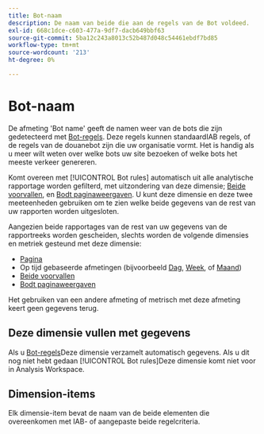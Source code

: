```yaml
---
title: Bot-naam
description: De naam van beide die aan de regels van de Bot voldeed.
exl-id: 668c1dce-c603-477a-9df7-dacb649bbf63
source-git-commit: 5ba12c243a8013c52b487d048c54461ebdf7bd85
workflow-type: tm+mt
source-wordcount: '213'
ht-degree: 0%

---
```


# Bot-naam

De afmeting &#39;Bot name&#39; geeft de namen weer van de bots die zijn gedetecteerd met [Bot-regels](/help/admin/admin/c-manage-report-suites/c-edit-report-suites/general/bot-removal/bot-rules.md). Deze regels kunnen standaardIAB regels, of de regels van de douanebot zijn die uw organisatie vormt. Het is handig als u meer wilt weten over welke bots uw site bezoeken of welke bots het meeste verkeer genereren.

Komt overeen met [!UICONTROL Bot rules] automatisch uit alle analytische rapportage worden gefilterd, met uitzondering van deze dimensie; [Beide voorvallen](../metrics/bot-occurrences.md), en [Bodt paginaweergaven](../metrics/bot-page-views.md). U kunt deze dimensie en deze twee meeteenheden gebruiken om te zien welke beide gegevens van de rest van uw rapporten worden uitgesloten.

Aangezien beide rapportages van de rest van uw gegevens van de rapportreeks worden gescheiden, slechts worden de volgende dimensies en metriek gesteund met deze dimensie:

* [Pagina](page.md)
* Op tijd gebaseerde afmetingen (bijvoorbeeld [Dag](day.md), [Week](week.md), of [Maand](month.md))
* [Beide voorvallen](../metrics/bot-occurrences.md)
* [Bodt paginaweergaven](../metrics/bot-page-views.md)

Het gebruiken van een andere afmeting of metrisch met deze afmeting keert geen gegevens terug.

## Deze dimensie vullen met gegevens

Als u [Bot-regels](/help/admin/admin/c-manage-report-suites/c-edit-report-suites/general/bot-removal/bot-rules.md)Deze dimensie verzamelt automatisch gegevens. Als u dit nog niet hebt gedaan [!UICONTROL Bot rules]Deze dimensie komt niet voor in Analysis Workspace.

## Dimension-items

Elk dimensie-item bevat de naam van de beide elementen die overeenkomen met IAB- of aangepaste beide regelcriteria.
